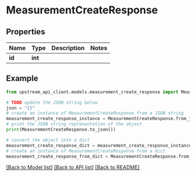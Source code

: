 # MeasurementCreateResponse


## Properties

Name | Type | Description | Notes
------------ | ------------- | ------------- | -------------
**id** | **int** |  | 

## Example

```python
from upstream_api_client.models.measurement_create_response import MeasurementCreateResponse

# TODO update the JSON string below
json = "{}"
# create an instance of MeasurementCreateResponse from a JSON string
measurement_create_response_instance = MeasurementCreateResponse.from_json(json)
# print the JSON string representation of the object
print(MeasurementCreateResponse.to_json())

# convert the object into a dict
measurement_create_response_dict = measurement_create_response_instance.to_dict()
# create an instance of MeasurementCreateResponse from a dict
measurement_create_response_from_dict = MeasurementCreateResponse.from_dict(measurement_create_response_dict)
```
[[Back to Model list]](../README.md#documentation-for-models) [[Back to API list]](../README.md#documentation-for-api-endpoints) [[Back to README]](../README.md)


